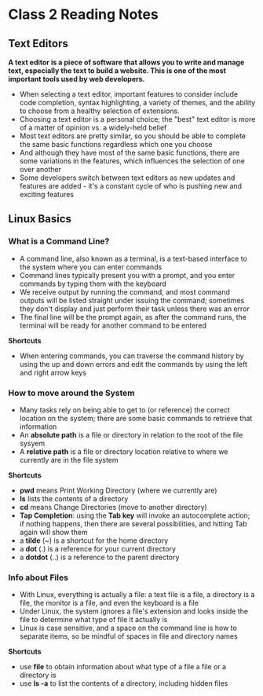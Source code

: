 # Class 2 Reading Notes

## Text Editors

**A text editor is a piece of software that allows you to write and manage text, especially the text to build a website. This is one of the most important tools used by web developers.**

- When selecting a text editor, important features to consider include code completion, syntax highlighting, a variety of themes, and the ability to choose from a healthy selection of extensions.
- Choosing a text editor is a personal choice; the "best" text editor is more of a matter of opinion vs. a widely-held belief
- Most text editors are pretty similar, so you should be able to complete the same basic functions regardless which one you choose
- And although they have most of the same basic functions, there are some variations in the features, which influences the selection of one over another
- Some developers switch between text editors as new updates and features are added - it's a constant cycle of who is pushing new and exciting features

## Linux Basics

### **What is a Command Line?**
- A command line, also known as a terminal, is a text-based interface to the system where you can enter commands
- Command lines typically present you with a prompt, and you enter commands by typing them with the keyboard
- We receive output by running the command, and most command outputs will be listed straight under issuing the command; sometimes they don't display and just perform their task unless there was an error
- The final line will be the prompt again, as after the command runs, the terminal will be ready for another command to be entered

**Shortcuts**
- When entering commands, you can traverse the command history by using the up and down errors and edit the commands by using the left and right arrow keys

### **How to move around the System**
- Many tasks rely on being able to get to (or reference) the correct location on the system; there are some basic commands to retrieve that information 
- An **absolute path** is a file or directory in relation to the root of the file sysyem
- A **relative path** is a file or directory location relative to where we currently are in the file system

**Shortcuts**
- **pwd** means Print Working Directory (where we currently are)
- **ls** lists the contents of a directory
- **cd** means Change Directories (move to another directory)
- **Tap Completion**: using the **Tab key** will invoke an autocomplete action; if nothing happens, then there are several possibilities, and hitting Tab again will show them
- a **tilde** (~) is a shortcut for the home directory
- a **dot** (.) is a reference for your current directory
- a **dotdot** (..) is a reference to the parent directory

### **Info about Files**
- With Linux, everything is actually a file: a text file is a file, a directory is a file, the monitor is a file, and even the keyboard is a file
- Under Linux, the system ignores a file's extension and looks inside the file to determine what type of file it actually is
- Linux is case sensitive, and a space on the command line is how to separate items, so be mindful of spaces in file and directory names

**Shortcuts**
- use **file** to obtain information about what type of a file a file or a directory is
- use **ls -a** to list the contents of a directory, including hidden files
